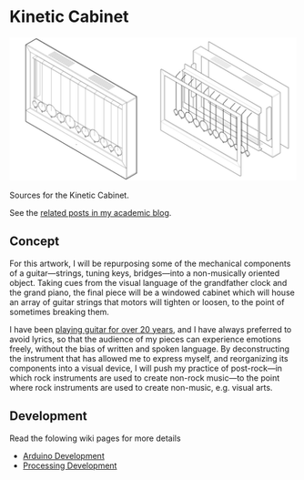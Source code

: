 # Kinetic Cabinet

![image](documentation/diagram.png)

Sources for the Kinetic Cabinet.

See the [related posts in my academic blog](https://academia.jansensan.net/category/imca-400/).


## Concept

For this artwork, I will be repurposing some of the mechanical components of a guitar—strings, tuning keys, bridges—into a non-musically oriented object. Taking cues from the visual language of the grandfather clock and the grand piano, the final piece will be a windowed cabinet which will house an array of guitar strings that motors will tighten or loosen, to the point of sometimes breaking them.

I have been [playing guitar for over 20 years](https://matjb.bandcamp.com/), and I have always preferred to avoid lyrics, so that the audience of my pieces can experience emotions freely, without the bias of written and spoken language. By deconstructing the instrument that has allowed me to express myself, and reorganizing its components into a visual device, I will push my practice of post-rock—in which rock instruments are used to create non-rock music—to the point where rock instruments are used to create non-music, e.g. visual arts.


## Development

Read the folowing wiki pages for more details

- [Arduino Development](https://github.com/jansensan/kinetic-cabinet/wiki/Arduino-Development)
- [Processing Development](https://github.com/jansensan/kinetic-cabinet/wiki/Processing-Development)
